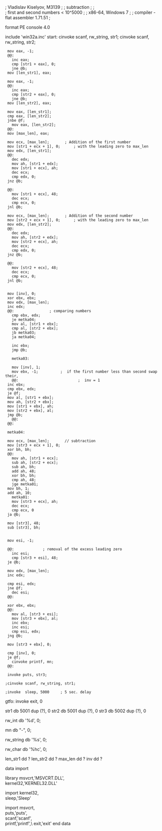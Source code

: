 ;  Vladislav Kiselyov, M3139
;
;  subtraction
;
;  
;  first and second numbers < 10^5000
;
;  x86-64, Windows 7
;
;  compiler - flat assembler 1.71.51
;

 format PE console 4.0
 
include 'win32a.inc'
start:
     cinvoke scanf, rw_string, str1;
     cinvoke scanf, rw_string, str2;

     mov eax, -1;
     @@:
       inc eax;
       cmp [str1 + eax], 0;
       jne @b;
     mov [len_str1], eax;

     mov eax, -1;
     @@:
       inc eax;
       cmp [str2 + eax], 0;
       jne @b;
     mov [len_str2], eax;

     mov eax, [len_str1];
     cmp eax, [len_str2];
     jnbe @f;
       mov eax, [len_str2];
     @@:
     mov [max_len], eax;

     mov ecx, [max_len];	   ; Addition of the first number
     mov [str1 + ecx + 1], 0;	   ; with the leading zero to max_len
     mov edx, [len_str1];
     @@:
       dec edx;
       mov ah, [str1 + edx];
       mov [str1 + ecx], ah;
       dec ecx;
       cmp edx, 0;
     jnz @b;

     @@:
       mov [str1 + ecx], 48;
       dec ecx;
       cmp ecx, 0;
     jnl @b;

     mov ecx, [max_len];	   ; Addition of the second number
     mov [str2 + ecx + 1], 0;	   ; with the leading zero to max_len
     mov edx, [len_str2];
     @@:
       dec edx;
       mov ah, [str2 + edx];
       mov [str2 + ecx], ah;
       dec ecx;
       cmp edx, 0;
     jnz @b;

     @@:
       mov [str2 + ecx], 48;
       dec ecx;
       cmp ecx, 0;
     jnl @b;


     mov [inv], 0;
     xor ebx, ebx;
     mov edx, [max_len];
     inc edx;
     @@:			    ; comparing numbers
       cmp ebx, edx;
       je metka04;
       mov al, [str1 + ebx];
       cmp al, [str2 + ebx];
       jb metka03;
       ja metka04;

       inc ebx;
       jmp @b;

       metka03:

       mov [inv], 1;
       mov ebx, -1;		     ;  if the first number less than second swap their,
       @@:                           ;  inv = 1
	 inc ebx;
	 cmp ebx, edx;
	 je @f;
	 mov al, [str1 + ebx];
	 mov ah, [str2 + ebx];
	 mov [str1 + ebx], ah;
	 mov [str2 + ebx], al;
	 jmp @b;
       @@:
     @@:

     metka04:

     mov ecx, [max_len];	   // subtraction
     mov [str3 + ecx + 1], 0;
     xor bh, bh;
     @@:
       mov ah, [str1 + ecx];
       sub ah, [str2 + ecx];
       sub ah, bh;
       add ah, 48;
       xor bh, bh;
       cmp ah, 48;
       jge metka01;
	 mov bh, 1;		  
	 add ah, 10;
       metka01:
       mov [str3 + ecx], ah;
       dec ecx;
       cmp ecx, 0
     ja @b;

     mov [str3], 48;
     sub [str3], bh;


     mov esi, -1;

     @@:			 ; removal of the excess leading zero
       inc esi;
       cmp [str3 + esi], 48;
     je @b;

     mov edx, [max_len];
     inc edx;

     cmp esi, edx;
     jne @f;
       dec esi;
     @@:

     xor ebx, ebx;
     @@:
       mov al, [str3 + esi];
       mov [str3 + ebx], al;
       inc ebx;
       inc esi;
       cmp esi, edx;
     jng @b;

     mov [str3 + ebx], 0;

     cmp [inv], 0;
     je @f;
       cinvoke printf, mn;
     @@:

     invoke puts, str3;

    ;cinvoke scanf, rw_string, str1;

    ;invoke  sleep, 5000     ; 5 sec. delay
gtfo:	invoke	exit, 0

str1 db 5001 dup (?), 0
str2 db 5001 dup (?), 0
str3 db 5002 dup (?), 0

rw_int db '%d', 0;

mn db "-", 0;

rw_string db '%s', 0;

rw_char db '%hc', 0;

len_str1 dd ?
len_str2 dd ?
max_len dd ?
inv dd ?

 data import
 
 library msvcrt,'MSVCRT.DLL',\
    kernel32,'KERNEL32.DLL'
 
 import kernel32,\
    sleep,'Sleep'
 
 import msvcrt,\
    puts,'puts',\
    scanf,'scanf',\
	printf,'printf',\ 
    exit,'exit'
end data
